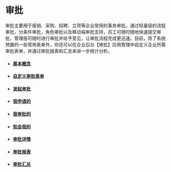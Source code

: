 # 审批

审批主要用于报销、采购、招聘、立项等企业常用的事务审批。通过轻量级的流程审批，分条件审批，角色审批以及移动端审批支持，员工可随时随地快速提交审批，管理层可随时进行审批并给予意见，让审批流程完成更迅速。目前，除了系统预置的一些常用表单外，你还可以在企业后台【审批】应用管理中自定义企业所需审批表单，并通过审批报表和汇总来进一步统计分析。

* #### [基本概念](/guide/yong-hu-shou-ce/shen-pi/ji-ben-gai-nian.md)
* #### [自定义审批表单](/guide/yong-hu-shou-ce/shen-pi/zi-ding-yi-shen-pi-biao-dan.md)
* #### [发起审批](/guide/yong-hu-shou-ce/shen-pi/fa-qi-shen-pi.md)
* #### [我申请的](/guide/yong-hu-shou-ce/shen-pi/wo-shen-qing-de.md)
* #### [我审批的](/guide/yong-hu-shou-ce/shen-pi/wo-shen-pi-de.md)
* #### [知会我的](/guide/yong-hu-shou-ce/shen-pi/zhi-hui-wo-de.md)
* #### [审批详情](/guide/yong-hu-shou-ce/shen-pi/shen-pi-xiang-qing.md)
* #### [审批报表](/guide/yong-hu-shou-ce/shen-pi/shen-pi-bao-biao.md)
* #### [审批汇总](/guide/yong-hu-shou-ce/shen-pi/shen-pi-hui-zong.md)



